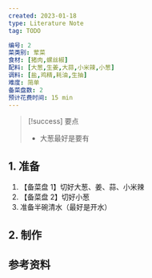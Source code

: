 ```yaml
---
created: 2023-01-18
type: Literature Note
tag: TODO

编号: 2
菜类别: 荤菜
食材: [猪肉,螺丝椒]
配料: [大葱,生姜,大蒜,小米辣,小葱]
调料: [盐,鸡精,耗油,生抽]
难度: 简单
备菜盘数: 2
预计花费时间: 15 min
---
```

>[!success] 要点
>- 大葱最好是要有

## 1. 准备
1. 【备菜盘 1】切好大葱、姜、蒜、小米辣
2. 【备菜盘 2】切好小葱
3.  准备半碗清水（最好是开水）

## 2. 制作


## 参考资料
